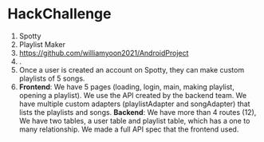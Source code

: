 # HackChallenge
 
1. Spotty
2. Playlist Maker
3. https://github.com/williamyoon2021/AndroidProject
4. .
5. Once a user is created an account on Spotty, they can make custom playlists of 5 songs.
6. **Frontend**: We have 5 pages (loading, login, main, making playlist, opening a playlist). We use the API created by the backend team. We have multiple custom adapters (playlistAdapter and songAdapter) that lists the playlists and songs. **Backend**: We have more than 4 routes (12), We have two tables, a user table and playlist table, which has a one to many relationship. We made a full API spec that the frontend used. 